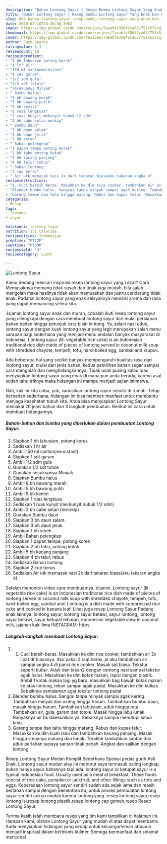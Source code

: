 ```yaml
---
description: "Bahan Lontong Sayur | Resep Bumbu Lontong Sayur Yang Enak Dan Lezat"
title: "Bahan Lontong Sayur | Resep Bumbu Lontong Sayur Yang Enak Dan Lezat"
slug: 897-bahan-lontong-sayur-resep-bumbu-lontong-sayur-yang-enak-dan-lezat
date: 2020-05-10T23:36:56.396Z
image: https://img-global.cpcdn.com/recipes/7aeabfe358f2ca67/751x532cq70/lontong-sayur-foto-resep-utama.jpg
thumbnail: https://img-global.cpcdn.com/recipes/7aeabfe358f2ca67/751x532cq70/lontong-sayur-foto-resep-utama.jpg
cover: https://img-global.cpcdn.com/recipes/7aeabfe358f2ca67/751x532cq70/lontong-sayur-foto-resep-utama.jpg
author: Jack Sparks
ratingvalue: 3.1
reviewcount: 10
recipeingredient:
- "1 bh labusiam potong korek"
- "1 ltr air"
- "150 ml santanmeinstant"
- "1 sdt garam"
- "1/2 sdm gula"
- "1/2 sdt totole"
- "secukupnya Minyak"
- " Bumbu halus"
- "8 bh bawang merah"
- "5 bh bawang putih"
- "5 bh kemiri"
- "1 ruas lengkuas"
- "1 ruas kunyit mekunyit bubuk 12 sdm"
- "3 bh cabe setan meskip"
- " Bumbu daun"
- "3 bh daun salam"
- "3 bh daun jeruk"
- "1 bh sereh"
- " Bahan pelengkap"
- "1 papan tempe potong korek"
- "2 bh tahu potong kotak"
- "5 bh kacang panjang"
- "4 bh telur rebus"
- " Bahan lontong"
- "2 cup beras"
- " Air utk memasak nasi 2x dari takaran biasaaku takaran angka 4"
recipeinstructions:
- "1. Cuci bersih beras. Masukkan ke dlm rice cooker, tambahkan air 2x lipat dr biasanya. Aku pakai 2 cup beras, jd aku tambahkan air sampai angka 4 di panci rice cooker. Masak spt biasa. Tekstur seperti bubur. Aduk dan tekan2 dengan centong nasi sampai tekstur agak halus. Masukkan ke dlm kotak makan, lapisi dengan plastik. Ambil 1 kotak makan lagi yg baru, masukkan bag bawah kotak makan ke atas lontong, tekan sampai agak padat. Masukkan ke dlm kulkas. Sebaiknya semalaman agar tekstur lontong padat"
- "Blender bumbu halus. Sangrai tanpa minyak sampai agak kering. Tambahkan minyak dan oseng hingga harum. Tambahkan bumbu daun, masak hingga harum. Tambahkan labusiam, aduk hingga rata. Tambahkan air, gula, garam dan totole. Masak hingga labu lunak. Banyaknya air bs disesuaikan ya. Sebaiknya sampai menutupi smua labu."
- "Goreng tempe dan tahu hingga matang. Rebus dan kupas telur. Masukkan ke dlm kuah labu dan tambahkan kacang panjang. Masak hingga smuanya matang dan lunak. Terakhir tambahkan santan dan aduk perlahan supaya santan tidak pecah. Angkat dan sajikan dengan lontong"
categories:
- Resep
tags:
- lontong
- sayur

katakunci: lontong sayur 
nutrition: 151 calories
recipecuisine: Indonesian
preptime: "PT12M"
cooktime: "PT39M"
recipeyield: "3"
recipecategory: Lunch

---
```



![Lontong Sayur](https://img-global.cpcdn.com/recipes/7aeabfe358f2ca67/751x532cq70/lontong-sayur-foto-resep-utama.jpg)

Kamu Sedang mencari inspirasi resep lontong sayur yang Lezat? Cara Memasaknya memang tidak susah dan tidak juga mudah. bila salah mengolah maka hasilnya tidak akan memuaskan dan justru cenderung tidak enak. Padahal lontong sayur yang enak selayaknya memiliki aroma dan rasa yang dapat memancing selera kita.

Jajanan lontong sayur enak dan murah, cobalah ikuti resep lontong sayur yang dilengkapi dengan cara membuat lontong sayur dari mulai persiapan bahan bahan hingga petunjuk cara bikin lontong. Ya, selain nasi uduk, lontong sayur dengan kuah lontong sayur yang legit merupakan salah menu sarapan pagi sederhana yang menjadi menu andalan banyak masyarakat di Indonesia. Lontong sayur (lit. vegetable rice cake) is an Indonesian traditional rice dish made of pieces of lontong served in coconut milk soup with shredded chayote, tempeh, tofu, hard-boiled egg, sambal and krupuk.

Ada beberapa hal yang sedikit banyak mempengaruhi kualitas rasa dari lontong sayur, mulai dari jenis bahan, kedua pemilihan bahan segar sampai cara mengolah dan menghidangkannya. Tidak usah pusing kalau mau menyiapkan lontong sayur yang enak di mana pun anda berada, karena asal sudah tahu triknya maka hidangan ini mampu menjadi sajian istimewa.


Nah, kali ini kita coba, yuk, variasikan lontong sayur sendiri di rumah. Tetap berbahan sederhana, hidangan ini bisa memberi manfaat untuk membantu menjaga kesehatan tubuh kita. Anda bisa menyiapkan Lontong Sayur memakai 26 jenis bahan dan 3 langkah pembuatan. Berikut ini cara untuk membuat hidangannya.

<!--inarticleads1-->

##### Bahan-bahan dan bumbu yang diperlukan dalam pembuatan Lontong Sayur:

1. Siapkan 1 bh labusiam, potong korek
1. Sediakan 1 ltr air
1. Ambil 150 ml santan(me:instant)
1. Siapkan 1 sdt garam
1. Ambil 1/2 sdm gula
1. Gunakan 1/2 sdt totole
1. Gunakan secukupnya Minyak
1. Siapkan  Bumbu halus
1. Ambil 8 bh bawang merah
1. Ambil 5 bh bawang putih
1. Ambil 5 bh kemiri
1. Siapkan 1 ruas lengkuas
1. Sediakan 1 ruas kunyit (me:kunyit bubuk 1/2 sdm)
1. Ambil 3 bh cabe setan (me:skip)
1. Gunakan  Bumbu daun
1. Siapkan 3 bh daun salam
1. Siapkan 3 bh daun jeruk
1. Siapkan 1 bh sereh
1. Ambil  Bahan pelengkap
1. Siapkan 1 papan tempe, potong korek
1. Siapkan 2 bh tahu, potong kotak
1. Ambil 5 bh kacang panjang
1. Siapkan 4 bh telur, rebus
1. Sediakan  Bahan lontong
1. Siapkan 2 cup beras
1. Sediakan  Air utk memasak nasi 2x dari takaran biasa(aku takaran angka 4)


Setelah menonton video cara membuatnya, dijamin. Lontong sayur (lit. vegetable rice cake) is an Indonesian traditional rice dish made of pieces of lontong served in coconut milk soup with shredded chayote, tempeh, tofu, hard-boiled egg, sambal and. Lontong is a dish made with compressed rice cake and cooked in banana leaf. Lihat juga resep Lontong Sayur Padang enak lainnya. lontong sayur, lontong sayur betawi, sayur lontong, lontong sayur betawi, sayur ketupat lebaran, indonesian vegetable stew in coconut milk, jajanan kaki lima INSTAGRAM: https. 

<!--inarticleads2-->

##### Langkah-langkah membuat Lontong Sayur:

1. 1. Cuci bersih beras. Masukkan ke dlm rice cooker, tambahkan air 2x lipat dr biasanya. Aku pakai 2 cup beras, jd aku tambahkan air sampai angka 4 di panci rice cooker. Masak spt biasa. Tekstur seperti bubur. Aduk dan tekan2 dengan centong nasi sampai tekstur agak halus. Masukkan ke dlm kotak makan, lapisi dengan plastik. Ambil 1 kotak makan lagi yg baru, masukkan bag bawah kotak makan ke atas lontong, tekan sampai agak padat. Masukkan ke dlm kulkas. Sebaiknya semalaman agar tekstur lontong padat
1. Blender bumbu halus. Sangrai tanpa minyak sampai agak kering. Tambahkan minyak dan oseng hingga harum. Tambahkan bumbu daun, masak hingga harum. Tambahkan labusiam, aduk hingga rata. Tambahkan air, gula, garam dan totole. Masak hingga labu lunak. Banyaknya air bs disesuaikan ya. Sebaiknya sampai menutupi smua labu.
1. Goreng tempe dan tahu hingga matang. Rebus dan kupas telur. Masukkan ke dlm kuah labu dan tambahkan kacang panjang. Masak hingga smuanya matang dan lunak. Terakhir tambahkan santan dan aduk perlahan supaya santan tidak pecah. Angkat dan sajikan dengan lontong


Resep Lontong Sayur Medan Komplit Sederhana Spesial pedas gurih Asli Enak. Lontong sayur medan alay ini menurut saya termasuk paling lengkap, bukan hanya sayur bahannya tapi ada. lontong sayur or ketupat sayur is a typical Indonesian food. Usually used as a meal at breakfast. These foods consist of rice cake, pumpkin or jackfruit, and other fillings such as tofu and eggs. Keberadaan lontong sayur sendiri sudah ada sejak lama dan masih bertahan sampai dengan Sementara itu, untuk proses pembuatan lontong sayur sendiri cukup mudah karena lontong yang. resep lontong sayur,resep lontong isi,resep lontong plastik,resep lontong cap gomeh,resep Resep Lontong Sayur. 

Terima kasih telah membaca resep yang tim kami tampilkan di halaman ini. Harapan kami, olahan Lontong Sayur yang mudah di atas dapat membantu Anda menyiapkan hidangan yang sedap untuk keluarga/teman ataupun menjadi inspirasi dalam berbisnis kuliner. Semoga bermanfaat dan selamat mencoba!
